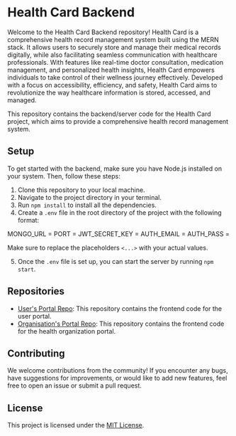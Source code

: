 # Health Card Backend

Welcome to the Health Card Backend repository!
Health Card is a comprehensive health record management system built using the MERN stack. It allows users to securely store and manage their medical records digitally, while also facilitating seamless communication with healthcare professionals. With features like real-time doctor consultation, medication management, and personalized health insights, Health Card empowers individuals to take control of their wellness journey effectively. Developed with a focus on accessibility, efficiency, and safety, Health Card aims to revolutionize the way healthcare information is stored, accessed, and managed.

This repository contains the backend/server code for the Health Card project, which aims to provide a comprehensive health record management system.

## Setup

To get started with the backend, make sure you have Node.js installed on your system. Then, follow these steps:

1. Clone this repository to your local machine.
2. Navigate to the project directory in your terminal.
3. Run `npm install` to install all the dependencies.
4. Create a `.env` file in the root directory of the project with the following format:

MONGO_URL = <Your MongoDB connection URL>
PORT = <Port number for the server>
JWT_SECRET_KEY = <Your JWT secret key>
AUTH_EMAIL = <Your email for authentication>
AUTH_PASS = <Your password for authentication>


Make sure to replace the placeholders `<...>` with your actual values.

5. Once the `.env` file is set up, you can start the server by running `npm start`.

## Repositories

- [User's Portal Repo](link_to_user_portal_repo): This repository contains the frontend code for the user portal.
- [Organisation's Portal Repo](link_to_org_portal_repo): This repository contains the frontend code for the health organization portal.

## Contributing

We welcome contributions from the community! If you encounter any bugs, have suggestions for improvements, or would like to add new features, feel free to open an issue or submit a pull request.

## License

This project is licensed under the [MIT License](LICENSE).
